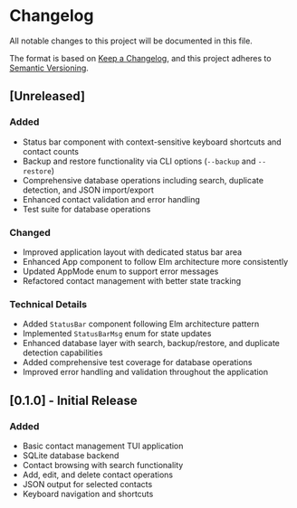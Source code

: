# Changelog

All notable changes to this project will be documented in this file.

The format is based on [Keep a Changelog](https://keepachangelog.com/en/1.0.0/),
and this project adheres to [Semantic Versioning](https://semver.org/spec/v2.0.0.html).

## [Unreleased]

### Added
- Status bar component with context-sensitive keyboard shortcuts and contact counts
- Backup and restore functionality via CLI options (`--backup` and `--restore`)
- Comprehensive database operations including search, duplicate detection, and JSON import/export
- Enhanced contact validation and error handling
- Test suite for database operations

### Changed
- Improved application layout with dedicated status bar area
- Enhanced App component to follow Elm architecture more consistently
- Updated AppMode enum to support error messages
- Refactored contact management with better state tracking

### Technical Details
- Added `StatusBar` component following Elm architecture pattern
- Implemented `StatusBarMsg` enum for state updates
- Enhanced database layer with search, backup/restore, and duplicate detection capabilities
- Added comprehensive test coverage for database operations
- Improved error handling and validation throughout the application

## [0.1.0] - Initial Release

### Added
- Basic contact management TUI application
- SQLite database backend
- Contact browsing with search functionality
- Add, edit, and delete contact operations
- JSON output for selected contacts
- Keyboard navigation and shortcuts